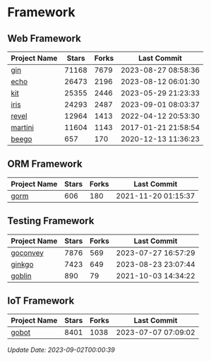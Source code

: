 # Framework

## Web Framework
| Project Name | Stars | Forks | Last Commit |
| ------------ | ----- | ----- | ----------- |
| [gin](https://github.com/gin-gonic/gin) | 71168 | 7679 | 2023-08-27 08:58:36 |
| [echo](https://github.com/labstack/echo) | 26473 | 2196 | 2023-08-12 06:01:30 |
| [kit](https://github.com/go-kit/kit) | 25355 | 2446 | 2023-05-29 21:23:33 |
| [iris](https://github.com/kataras/iris) | 24293 | 2487 | 2023-09-01 08:03:37 |
| [revel](https://github.com/revel/revel) | 12964 | 1413 | 2022-04-12 20:53:30 |
| [martini](https://github.com/go-martini/martini) | 11604 | 1143 | 2017-01-21 21:58:54 |
| [beego](https://github.com/astaxie/beego) | 657 | 170 | 2020-12-13 11:36:23 |

## ORM Framework
| Project Name | Stars | Forks | Last Commit |
| ------------ | ----- | ----- | ----------- |
| [gorm](https://github.com/jinzhu/gorm) | 606 | 180 | 2021-11-20 01:15:37 |

## Testing Framework
| Project Name | Stars | Forks | Last Commit |
| ------------ | ----- | ----- | ----------- |
| [goconvey](https://github.com/smartystreets/goconvey) | 7876 | 569 | 2023-07-27 16:57:29 |
| [ginkgo](https://github.com/onsi/ginkgo) | 7423 | 649 | 2023-08-23 23:07:44 |
| [goblin](https://github.com/franela/goblin) | 890 | 79 | 2021-10-03 14:34:22 |

## IoT Framework
| Project Name | Stars | Forks | Last Commit |
| ------------ | ----- | ----- | ----------- |
| [gobot](https://github.com/hybridgroup/gobot) | 8401 | 1038 | 2023-07-07 07:09:02 |

*Update Date: 2023-09-02T00:00:39*